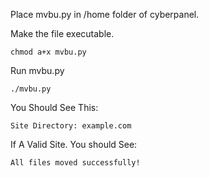 Place mvbu.py in /home folder of cyberpanel.

Make the file executable.
```
chmod a+x mvbu.py
```

Run mvbu.py
```
./mvbu.py
```

You Should See This:
```
Site Directory: example.com
```

If A Valid Site. You should See:

```
All files moved successfully!
```


